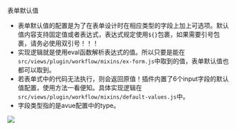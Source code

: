 表单默认值

* 表单默认值的配置是为了在表单设计时在相应类型的字段上加上可选项。默认值内容支持固定值或者表达式，表达式规定使用`${}`包裹，如果需要引号包裹，请务必使用双引号！！！
* 实现逻辑就是使用eval函数解析表达式的值。所以只要是能在`src/views/plugin/workflow/mixins/ex-form.js`中取到的值，表单默认值也都可以取到。
* 若表单式中的代码无法执行，则会返回原值！插件内置了6个input字段的默认值配置，使用方法一看便知。具体实现逻辑在`src/views/plugin/workflow/mixins/default-values.js`中。
* 字段类型指的是avue配置中的type。

![](https://cdn.nutflow.vip/docs/image-20220222141031454.png)